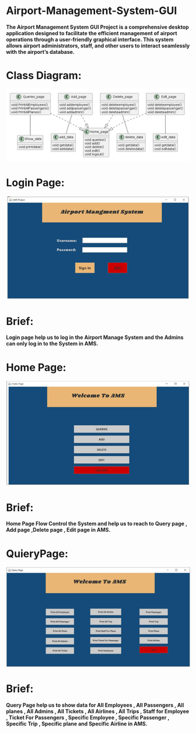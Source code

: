 # Airport-Management-System-GUI
**The Airport Management System GUI Project is a comprehensive desktop application designed to facilitate the efficient management of airport operations 
through a user-friendly graphical interface. This system allows airport administrators, staff, and other users to interact seamlessly with the
airport’s database.**
# Class Diagram:
![Class Diagram](Diagrams/ClassDigram.PNG)
# Login Page:
![Login Page](Diagrams/LoginPage.PNG)
# Brief:
**Login page help us to log in the Airport Manage System and the Admins can only log in to the System in AMS.**
# Home Page:
![Home Page](Diagrams/HomePage.PNG)
# Brief: 
**Home Page Flow Control the System and help us to reach to Query page , Add page ,Delete page , Edit page in AMS.**
# QuieryPage:
![QuieryPage](Diagrams/QuieryPage.PNG)
# Brief: 
**Query Page help us to show data for  All Employees , All Passengers , All planes , All Admins , 
All Tickets , All Airlines , All Trips , Staff for Employee , Ticket For Passengers , Specific 
Employee ,  Specific Passenger , Specific Trip , Specific plane and Specific Airline in AMS.**

